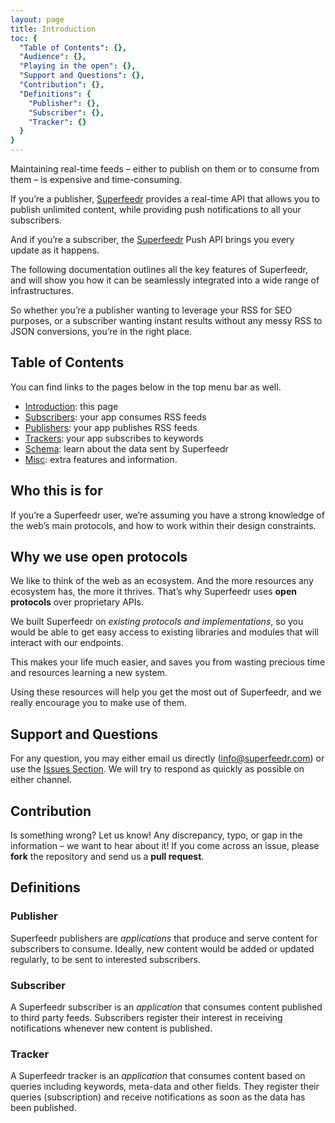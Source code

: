 ```yaml
---
layout: page
title: Introduction
toc: {
  "Table of Contents": {},
  "Audience": {},
  "Playing in the open": {},
  "Support and Questions": {},
  "Contribution": {},
  "Definitions": {
    "Publisher": {},
    "Subscriber": {},
    "Tracker": {}
  }
}
---
```


Maintaining real-time feeds – either to publish on them or to consume from them – is expensive and time-consuming.

If you’re a publisher, [Superfeedr](http://superfeedr.com) provides a real-time API that allows you to publish unlimited content, while providing push notifications to all your subscribers. 

And if you’re a subscriber, the [Superfeedr](http://superfeedr.com) Push API brings you every update as it happens. 

The following documentation outlines all the key features of Superfeedr, and will show you how it can be seamlessly integrated into a wide range of infrastructures.

So whether you’re a publisher wanting to leverage your RSS for SEO purposes, or a subscriber wanting instant results without any messy RSS to JSON conversions, you’re in the right place.


## Table of Contents

You can find links to the pages below in the top menu bar as well.

* [Introduction](/): this page
* [Subscribers](/subscribers.html): your app consumes RSS feeds
* [Publishers](/publishers.html): your app publishes RSS feeds
* [Trackers](/trackrs.html): your app subscribes to keywords
* [Schema](/schema.html): learn about the data sent by Superfeedr
* [Misc](/misc.html): extra features and information.

## Who this is for
If you’re a Superfeedr user, we’re assuming you have a strong knowledge of the web’s main protocols, and how to work within their design constraints. 

## Why we use open protocols

We like to think of the web as an ecosystem. And the more resources any ecosystem has, the more it thrives. That’s why Superfeedr uses **open protocols** over proprietary APIs.  

We built Superfeedr on *existing protocols and implementations*, so you would be able to get easy access to existing libraries and modules that will interact with our endpoints. 

This makes your life much easier, and saves you from wasting precious time and resources learning a new system.

Using these resources will help you get the most out of Superfeedr, and we really encourage you to make use of them.

## Support and Questions

For any question, you may either email us directly ([info@superfeedr.com](info@superfeedr.com)) or use the [Issues Section](https://github.com/superfeedr/documentation/issues?page=1&state=open). We will try to respond as quickly as possible on either channel.

## Contribution

Is something wrong? Let us know! Any discrepancy, typo, or gap in the information – we want to hear about it! If you come across an issue, please **fork** the repository and send us a **pull request**. 
## Definitions

### Publisher

Superfeedr publishers are *applications* that produce and serve content for subscribers to consume. Ideally, new content would be added or updated regularly, to be sent to interested subscribers.

### Subscriber

A Superfeedr subscriber is an *application* that consumes content published to third party feeds. Subscribers register their interest in receiving notifications whenever new content is published. 

### Tracker

A Superfeedr tracker is an *application* that consumes content based on queries including keywords, meta-data and other fields. They register their queries (subscription) and receive notifications as soon as the data has been published.